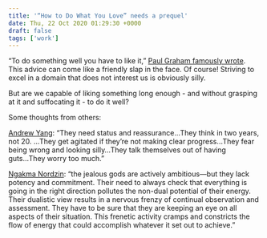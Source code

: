 ```yaml
---
title: '“How to Do What You Love” needs a prequel'
date: Thu, 22 Oct 2020 01:29:30 +0000
draft: false
tags: ['work']
---
```


“To do something well you have to like it,” [Paul Graham famously wrote](http://www.paulgraham.com/love.html). This advice can come like a friendly slap in the face. Of course! Striving to excel in a domain that does not interest us is obviously silly. 

But are we capable of liking something long enough - and without grasping at it and suffocating it - to do it well?

Some thoughts from others:

[Andrew Yang](https://scholars-stage.blogspot.com/2019/12/the-problem-isnt-merit-its-ocracy.html): “They need status and reassurance…They think in two years, not 20. …They get agitated if they’re not making clear progress…They fear being wrong and looking silly…They talk themselves out of having guts...They worry too much.”

[Ngakma Nordzin](http://spacious-passion.org/shared/text/s/spacious_passion_ch_04_coming_05_jealous_eng.php): “the jealous gods are actively ambitious—but they lack potency and commitment. Their need to always check that everything is going in the right direction pollutes the non-dual potential of their energy. Their dualistic view results in a nervous frenzy of continual observation and assessment. They have to be sure that they are keeping an eye on all aspects of their situation. This frenetic activity cramps and constricts the flow of energy that could accomplish whatever it set out to achieve.”
